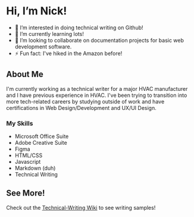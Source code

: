 # Hi, I’m Nick!
- 👀 I’m interested in doing technical writing on Github!
- 🌱 I’m currently learning lots!
- 💞️ I’m looking to collaborate on documentation projects for basic web development software.
- ⚡ Fun fact: I've hiked in the Amazon before!

## About Me
I'm currently working as a technical writer for a major HVAC manufacturer and I have previous experience in HVAC. I've been trying to transition into more tech-related careers by studying outside of work and have certifications in Web Design/Development and UX/UI Design. 

### My Skills
- Microsoft Office Suite
- Adobe Creative Suite
- Figma
- HTML/CSS
- Javascript
- Markdown (duh)
- Technical Writing

## See More!
Check out the [Technical-Writing Wiki](https://github.com/nmcguire1993/Technical-Writing/wiki) to see writing samples!

<!---
nmcguire1993/nmcguire1993 is a ✨ special ✨ repository because its `README.md` (this file) appears on your GitHub profile.
You can click the Preview link to take a look at your changes.
--->
